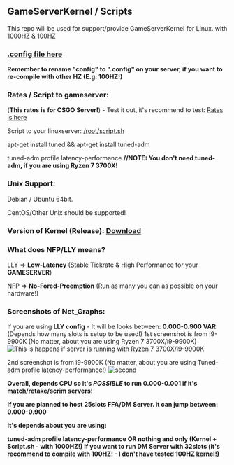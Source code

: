 ## GameServerKernel / Scripts
This repo will be used for support/provide GameServerKernel for Linux. with 1000HZ &amp; 100HZ

### [.config file here](https://raw.githubusercontent.com/MikkelDK/GameServerKernel/master/config)

**Remember to rename "config" to ".config" on your server, if you want to re-compile with other HZ (E.g: 100HZ!)**

### Rates / Script to gameserver:
(**This rates is for CSGO Server!**) - Test it out, it's recommend to test:
[Rates is here](https://raw.githubusercontent.com/MikkelDK/GameServerKernel/master/rates.cfg)

Script to your linuxserver:
[/root/script.sh](https://raw.githubusercontent.com/MikkelDK/GameServerKernel/master/script.sh)

apt-get install tuned && apt-get install tuned-adm 

tuned-adm profile latency-performance **//NOTE: You don't need tuned-adm, if you are using Ryzen 7 3700X!**

### Unix Support:
Debian / Ubuntu 64bit.

CentOS/Other Unix should be supported!

### Version of Kernel (Release): [Download](https://github.com/MikkelDK/GameServerKernel/releases/download/3.0-1000hz/Kernelv3.zip)

### What does NFP/LLY means?
LLY => **Low-Latency** (Stable Tickrate & High Performance for your **GAMESERVER**)

NFP => **No-Fored-Preemption** (Run as many you can as possible on your hardware!)

### Screenshots of Net_Graphs:
If you are using **LLY config** - It will be looks between: **0.000-0.900 VAR** (Depends how many slots is setup to be used!)
1st screenshot is from i9-9900K (No matter, about you are using Ryzen 7 3700X/i9-9900K)
![This is happens if server is running with Ryzen 7 3700X/i9-9900K](https://i.gyazo.com/c1d31dcfad0f616b7c66df09693a94c7.jpg)

2nd screenshot is from i9-9900K (No matter, about you are using Tuned-adm profile latency-performance!)
![second](https://i.gyazo.com/e615db5f3b73c14e6ed16d42cee96e1b.jpg)

**Overall, depends CPU so it's _POSSIBLE_ to run 0.000-0.001 if it's match/retake/scrim servers!**

**If you are planned to host 25slots FFA/DM Server. it can jump between: 0.000-0.900**

**It's depends about you are using:**

**tuned-adm profile latency-performance OR nothing and only (Kernel + Script.sh - with 1000HZ!)
If you want to run DM Server with 32slots (it's recommend to compile with 100HZ! - I don't have tested 100HZ kernel!)**
